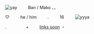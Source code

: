 ![yay](https://watermelon.crd.co/assets/images/gallery15/8c676890.gif?v=6332de85)    Ban / Mako 、、

♡     he / him    .     16    ![yyya](https://64.media.tumblr.com/a1c0027e62d16af82a922c14b7bc38a0/e9b916412ef30b95-ed/s75x75_c1/75b67cbcfbc2efa3555400b62cea6bfd92e0a254.gifv)

.      +     [links soon]() ・
